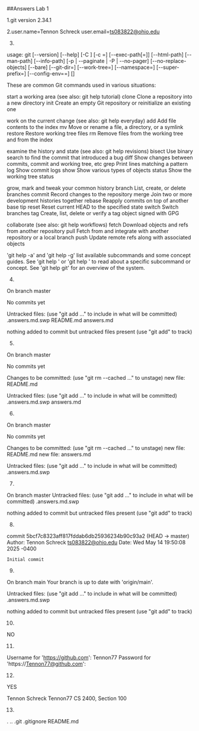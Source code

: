 ##Answers Lab 1

1.git version 2.34.1

2.user.name=Tennon Schreck
  user.email=ts083822@ohio.edu
 
3. 
usage: git [--version] [--help] [-C <path>] [-c <name>=<value>]
           [--exec-path[=<path>]] [--html-path] [--man-path] [--info-path]
           [-p | --paginate | -P | --no-pager] [--no-replace-objects] [--bare]
           [--git-dir=<path>] [--work-tree=<path>] [--namespace=<name>]
           [--super-prefix=<path>] [--config-env=<name>=<envvar>]
           <command> [<args>]

These are common Git commands used in various situations:

start a working area (see also: git help tutorial)
   clone     Clone a repository into a new directory
   init      Create an empty Git repository or reinitialize an existing one

work on the current change (see also: git help everyday)
   add       Add file contents to the index
   mv        Move or rename a file, a directory, or a symlink
   restore   Restore working tree files
   rm        Remove files from the working tree and from the index

examine the history and state (see also: git help revisions)
   bisect    Use binary search to find the commit that introduced a bug
   diff      Show changes between commits, commit and working tree, etc
   grep      Print lines matching a pattern
   log       Show commit logs
   show      Show various types of objects
   status    Show the working tree status

grow, mark and tweak your common history
   branch    List, create, or delete branches
   commit    Record changes to the repository
   merge     Join two or more development histories together
   rebase    Reapply commits on top of another base tip
   reset     Reset current HEAD to the specified state
   switch    Switch branches
   tag       Create, list, delete or verify a tag object signed with GPG

collaborate (see also: git help workflows)
   fetch     Download objects and refs from another repository
   pull      Fetch from and integrate with another repository or a local branch
   push      Update remote refs along with associated objects

'git help -a' and 'git help -g' list available subcommands and some
concept guides. See 'git help <command>' or 'git help <concept>'
to read about a specific subcommand or concept.
See 'git help git' for an overview of the system.

4.
On branch master

No commits yet

Untracked files:
  (use "git add <file>..." to include in what will be committed)
        .answers.md.swp
        README.md
        answers.md

nothing added to commit but untracked files present (use "git add" to track)


5. 
On branch master

No commits yet

Changes to be committed:
  (use "git rm --cached <file>..." to unstage)
        new file:   README.md

Untracked files:
  (use "git add <file>..." to include in what will be committed)
        .answers.md.swp
        answers.md


6.
On branch master

No commits yet

Changes to be committed:
  (use "git rm --cached <file>..." to unstage)
        new file:   README.md
        new file:   answers.md

Untracked files:
  (use "git add <file>..." to include in what will be committed)
        .answers.md.swp
 
7. 
On branch master
Untracked files:
  (use "git add <file>..." to include in what will be committed)
        .answers.md.swp

nothing added to commit but untracked files present (use "git add" to track)

8.
commit 5bcf7c8323aff817fddab6db25936234b90c93a2 (HEAD -> master)
Author: Tennon Schreck <ts083822@ohio.edu>
Date:   Wed May 14 19:50:08 2025 -0400

    Initial commit

9.
On branch main
Your branch is up to date with 'origin/main'.

Untracked files:
  (use "git add <file>..." to include in what will be committed)
        .answers.md.swp

nothing added to commit but untracked files present (use "git add" to track)

10.
NO

11.
Username for 'https://github.com': Tennon77
Password for 'https://Tennon77@github.com':

12. 
YES

Tennon Schreck
Tennon77
CS 2400, Section 100

13.
.  ..  .git  .gitignore  README.md

